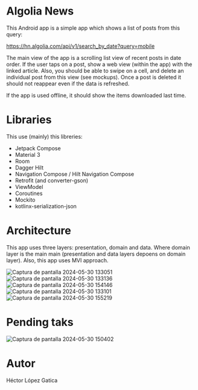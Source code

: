 # Algolia News
 
This Android app is a simple app which shows a list of posts from this query:

https://hn.algolia.com/api/v1/search_by_date?query=mobile

The main view of the app is a scrolling list view of recent posts in date order. If the user taps
on a post, show a web view (within the app) with the linked article. Also, you should be able
to swipe on a cell, and delete an individual post from this view (see mockups). Once a post is
deleted it should not reappear even if the data is refreshed.

If the app is used offline, it should show the items downloaded last time.

# Libraries
This use (mainly) this libreries:
- Jetpack Compose
- Material 3
- Room
- Dagger Hilt
- Navigation Compose / Hilt Navigation Compose
- Retrofit (and converter-gson)
- ViewModel
- Coroutines
- Mockito
- kotlinx-serialization-json

# Architecture
This app uses three layers: presentation, domain and data. Where domain layer is the main main (presentation and data layers depoens on domain layer). Also, this app uses MVI approach.

![Captura de pantalla 2024-05-30 133051](https://github.com/hectorlopezgatica/PostList/assets/116033767/145e64cb-d8fc-4eaf-b265-43ccbd7ce9b9)
![Captura de pantalla 2024-05-30 133136](https://github.com/hectorlopezgatica/PostList/assets/116033767/e661a0f0-44ec-4a6a-b2dc-42f4f1ec380c)
![Captura de pantalla 2024-05-30 154146](https://github.com/hectorlopezgatica/PostList/assets/116033767/f628f5ee-d9e3-476c-8983-734d8443176a)
![Captura de pantalla 2024-05-30 133101](https://github.com/hectorlopezgatica/PostList/assets/116033767/67d101d3-c505-4a78-ae59-41fa93b4e13a)
![Captura de pantalla 2024-05-30 155219](https://github.com/hectorlopezgatica/PostList/assets/116033767/444c2058-f546-48dd-8581-7d5d5dffd696)


# Pending taks
![Captura de pantalla 2024-05-30 150402](https://github.com/hectorlopezgatica/PostList/assets/116033767/8d3eaf5a-d9a2-479a-8063-d60ab2c6a456)

# Autor
Héctor López Gatica
